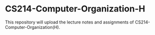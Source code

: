 # CS214-Computer-Organization-H
This repository will upload the lecture notes and assignments of CS214-Computer-Organization(H).
